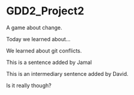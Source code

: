 # GDD2_Project2

A game about change.


Today we learned about... 

We learned about git conflicts.

This is a sentence added by Jamal

This is an intermediary sentence added by David.

Is it really though?
